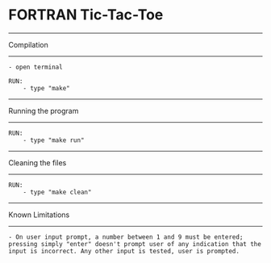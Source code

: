 FORTRAN Tic-Tac-Toe
===================


************
Compilation
************
    - open terminal

    RUN:
        - type "make"


********************
Running the program
********************
    RUN:
        - type "make run"


********************
Cleaning the files
********************
    RUN:
        - type "make clean"


*****************
Known Limitations
*****************
    - On user input prompt, a number between 1 and 9 must be entered; pressing simply "enter" doesn't prompt user of any indication that the input is incorrect. Any other input is tested, user is prompted.
